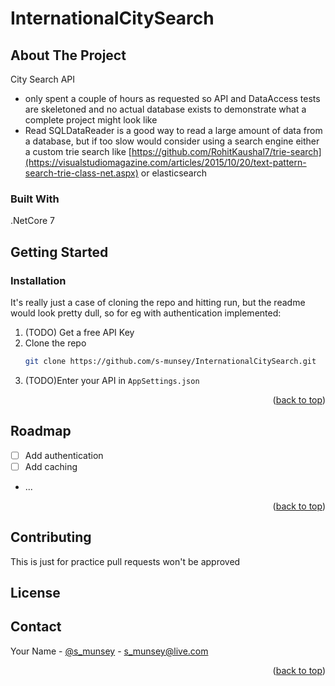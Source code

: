 # InternationalCitySearch

<!-- ABOUT THE PROJECT -->
## About The Project

City Search API
* only spent a couple of hours as requested so API and DataAccess tests are skeletoned and no actual database exists
to demonstrate what a complete project might look like
* Read SQLDataReader is a good way to read a large amount of data from a database, but if too slow would consider using a search engine either a custom trie search like
[https://github.com/RohitKaushal7/trie-search](https://visualstudiomagazine.com/articles/2015/10/20/text-pattern-search-trie-class-net.aspx) or elasticsearch


### Built With

.NetCore 7

<!-- GETTING STARTED -->
## Getting Started

### Installation

It's really just a case of cloning the repo and hitting run, but the readme would look pretty dull, so for eg with authentication implemented:

1. (TODO) Get a free API Key
2. Clone the repo
   ```sh
   git clone https://github.com/s-munsey/InternationalCitySearch.git
   ```
3. (TODO)Enter your API in `AppSettings.json`

<p align="right">(<a href="#readme-top">back to top</a>)</p>

<!-- ROADMAP -->
## Roadmap

- [ ] Add authentication
- [ ] Add caching
- ...


<p align="right">(<a href="#readme-top">back to top</a>)</p>



<!-- CONTRIBUTING -->
## Contributing
This is just for practice pull requests won't be approved



<!-- LICENSE -->
## License



<!-- CONTACT -->
## Contact

Your Name - [@s_munsey](https://twitter.com/s_munsey) - s_munsey@live.com

<p align="right">(<a href="#readme-top">back to top</a>)</p>
